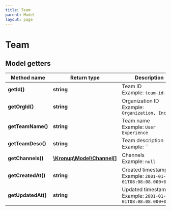 ```yaml
---
title: Team
parent: Model
layout: page
---
```


# Team

## Model getters

Method name | Return type | Description
------------ | ------------- | -------------
**getId()** | **string** | Team ID <br>Example: `team-id-***` 
**getOrgId()** | **string** | Organization ID <br>Example: `Organization, Inc.` 
**getTeamName()** | **string** | Team name <br>Example: `User Experience` 
**getTeamDesc()** | **string** | Team description <br>Example: `` 
**getChannels()** | [**\Kronup\Model\Channel[]**](../Channel) | Channels <br>Example: `null` 
**getCreatedAt()** | **string** | Created timestamp <br>Example: `2001-01-01T08:08:08.000+00:00` 
**getUpdatedAt()** | **string** | Updated timestamp <br>Example: `2001-01-01T08:08:08.000+00:00` 

